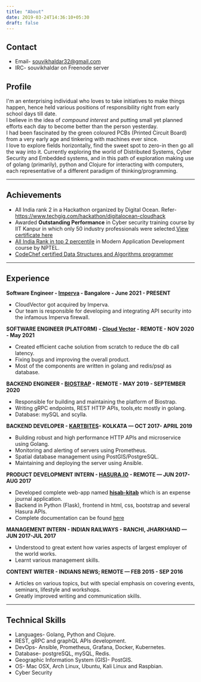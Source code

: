 ```yaml
---
title: "About"
date: 2019-03-24T14:36:10+05:30
draft: false
---
```


## Contact  
* Email- souvikhaldar32@gmail.com 
* IRC- souvikhaldar on Freenode server  

## Profile
I'm an enterprising individual who loves to take initiatives to make things happen, hence held various positions of responsibility right from early school days till date.  
I believe in the idea of *compound interest* and putting small yet planned efforts each day to become better than the person yesterday.  
I had been fascinated by the green coloured PCBs (Printed Circuit Board) from a very early age and tinkering with machines ever since.  
I love to explore fields horizontally, find the sweet spot to zero-in then go all the way into it. Currently exploring the world of Distributed Systems, Cyber Security and Embedded systems, and in this path of exploration making use of golang (primarily), python and Clojure for interacting with computers, each representative of a different paradigm of thinking/programming.   

---  
## Achievements   
* All India rank 2 in a Hackathon organized by Digital Ocean. Refer- https://www.techgig.com/hackathon/digitalocean-cloudhack
* Awarded **Outstanding Performance** in Cyber security training course by IIT Kanpur in which only 50 industry professionals were selected.[View certificate here](https://drive.google.com/file/d/1VISqw0auyNTxz9djJPE-VYwMBfNIwhtg/view?usp=sharing)
*  [All India Rank in top 2 percentile](https://drive.google.com/file/d/0B8ez0XXq-2ITWDhDRWhUX0I1OTg/view?usp=sharing) in Modern Application Development course by NPTEL.    
*  [CodeChef certified Data Structures and Algorithms programmer](https://drive.google.com/open?id=1BxSSaGt7PjelIUJac_BpMMSpEgvGWftu)  

---

## Experience

**Software Engineer - [Imperva](https://www.imperva.com/) - Bangalore - June 2021 - PRESENT**  
* CloudVector got acquired by Imperva.  
* Our team is responsible for developing and integrating API security into the infamous Imperva firewall.

**SOFTWARE ENGINEER (PLATFORM) - [Cloud Vector](https://www.cloudvector.com/) - REMOTE - NOV 2020 - May 2021**   

*  Created efficient cache solution from scratch to reduce the db call latency.  
*  Fixing bugs and improving the overall product.  
*  Most of the components are written in golang and redis/psql as database.  

**BACKEND ENGINEER - [BIOSTRAP](https://biostrap.com/) - REMOTE - MAY 2019 - SEPTEMBER 2020**

*  Responsible for building and maintaining the platform of Biostrap.
*  Writing gRPC endpoints, REST HTTP APIs, tools,etc mostly in golang.  
*  Database: mySQL and scylla.


**BACKEND DEVELOPER - [KARTBITES](https://www.kartbites.com/)- KOLKATA — OCT 2017- APRIL 2019**

*  Building robust and high performance HTTP APIs and microservice using Golang.
*  Monitoring and alerting of servers using Prometheus.  
*  Spatial database management using PostGIS/PostgreSQL.
*  Maintaining and deploying the server using Ansible.


**PRODUCT DEVELOPMENT INTERN - [HASURA.IO](https://hasura.io/) - REMOTE — JUN 2017-AUG 2017**

*  Developed complete web-app named [**hisab-kitab**](https://youtu.be/V86Moyi1QkM) which is an expense journal application.  
*  Backend in Python (Flask), frontend in html, css, bootstrap and several Hasura APIs.  
*  Complete documentation can be found [here](https://medium.com/@souvikhaldar32/hisab-kitab-save-to-earn-c978344e5744)  

**MANAGEMENT INTERN - INDIAN RAILWAYS - RANCHI, JHARKHAND — JUN 2017-JUL 2017**

* Understood to great extent how varies aspects of largest employer of the world works.  
* Learnt various management skills.  

**CONTENT WRITER - INDIANS NEWS; REMOTE — FEB 2015 - SEP 2016** 

* Articles on various topics, but with special emphasis on covering events, seminars, lifestyle and workshops. 
* Greatly improved writing and communication skills.

---

## Technical Skills
*  Languages- Golang, Python and Clojure.  
*  REST, gRPC and graphQL APIs development.   
*  DevOps- Ansible, Prometheus, Grafana, Docker, Kubernetes.  
*  Database- postgreSQL, mySQL, Redis. 
*  Geographic Information System (GIS)- PostGIS.  
*  OS- Mac OSX, Arch Linux, Ubuntu, Kali Linux and Raspbian.  
*  Cyber Security


